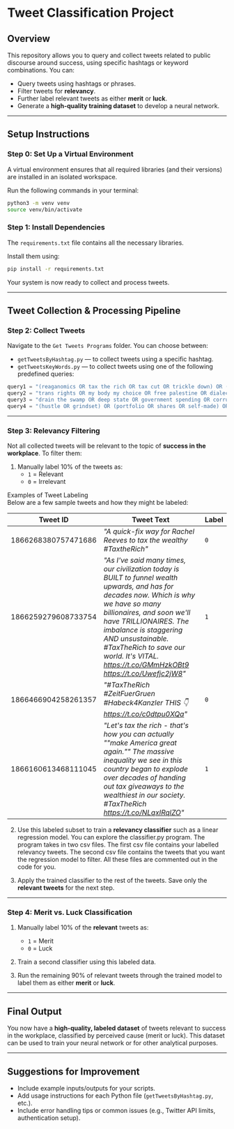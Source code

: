 # Tweet Classification Project

## Overview
This repository allows you to query and collect tweets related to public discourse around success, using specific hashtags or keyword combinations. You can:

- Query tweets using hashtags or phrases.
- Filter tweets for **relevancy**.
- Further label relevant tweets as either **merit** or **luck**.
- Generate a **high-quality training dataset** to develop a neural network.

---

## Setup Instructions

### Step 0: Set Up a Virtual Environment
A virtual environment ensures that all required libraries (and their versions) are installed in an isolated workspace.

Run the following commands in your terminal:

```bash
python3 -m venv venv
source venv/bin/activate
```

### Step 1: Install Dependencies
The `requirements.txt` file contains all the necessary libraries.

Install them using:

```bash
pip install -r requirements.txt
```

Your system is now ready to collect and process tweets.

---

## Tweet Collection & Processing Pipeline

### Step 2: Collect Tweets
Navigate to the `Get Tweets Programs` folder. You can choose between:

- `getTweetsByHashtag.py` — to collect tweets using a specific hashtag.
- `getTweetsKeyWords.py` — to collect tweets using one of the following predefined queries:

```python
query1 = "(reaganomics OR tax the rich OR tax cut OR trickle down) OR (lobbying OR lobbyist) OR (outsourced labor OR at will employment)"
query2 = "trans rights OR my body my choice OR free palestine OR dialectic OR dialectical materialism OR workers rights OR oligarch OR oligarchy"
query3 = "drain the swamp OR deep state OR government spending OR corrupt democrat OR RINO OR Obamacare OR border crisis"
query4 = "(hustle OR grindset) OR (portfolio OR shares OR self-made) OR (affirmative action OR DEI OR radical OR Soros)"
```

---

### Step 3: Relevancy Filtering
Not all collected tweets will be relevant to the topic of **success in the workplace**. To filter them:

1. Manually label 10% of the tweets as:
   - `1` = Relevant
   - `0` = Irrelevant
  
Examples of Tweet Labeling  
Below are a few sample tweets and how they might be labeled:
     
| Tweet ID            | Tweet Text                                                                                                              | Label |
| ------------------- | ----------------------------------------------------------------------------------------------------------------------- | ----- |
| 1866268380757471686 | *"A quick-fix way for Rachel Reeves to tax the wealthy #TaxtheRich"*                                                    | `0`   |
| 1866259279608733754 | *"As I've said many times, our civilization today is BUILT to funnel wealth upwards, and has for decades now.  Which is why we have so many billionaires, and soon we'll have TRILLIONAIRES.  The imbalance is staggering AND unsustainable.  #TaxTheRich to save our world. It's VITAL. https://t.co/GMmHzkOBt9 https://t.co/Uwefjc2jW8"* | `1`   |
| 1866466904258261357 | *"#TaxTheRich #ZeitFuerGruen  #Habeck4Kanzler   THIS 👇 https://t.co/c0dtpu0XQa"*                                       | `0`   |
| 1866160613468111045 | *"Let's tax the rich - that's how you can actually ""make America great again.""   The massive inequality we see in this country began to explode over decades of handing out tax giveaways to the wealthiest in our society.  #TaxTheRich https://t.co/NLqxIRqlZO"*                              | `1`   |


2. Use this labeled subset to train a **relevancy classifier** such as a linear regression model. You can explore the classifier.py program. The program takes in two csv files. The first csv file contains your labelled relevancy tweets. The second csv file contains the tweets that you want the regression model to filter. All these files are commented out in the code for you.

3. Apply the trained classifier to the rest of the tweets. Save only the **relevant tweets** for the next step.

---

### Step 4: Merit vs. Luck Classification
1. Manually label 10% of the **relevant** tweets as:
   - `1` = Merit
   - `0` = Luck

2. Train a second classifier using this labeled data.

3. Run the remaining 90% of relevant tweets through the trained model to label them as either **merit** or **luck**.

---

## Final Output
You now have a **high-quality, labeled dataset** of tweets relevant to success in the workplace, classified by perceived cause (merit or luck). This dataset can be used to train your neural network or for other analytical purposes.

---

## Suggestions for Improvement
- Include example inputs/outputs for your scripts.
- Add usage instructions for each Python file (`getTweetsByHashtag.py`, etc.).
- Include error handling tips or common issues (e.g., Twitter API limits, authentication setup).

